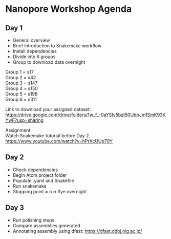 # Nanopore Workshop Agenda

## Day 1

* General overview
* Brief introduction to Snakemake workflow
* Install dependencies
* Divide into 6 groups
* Group to download data overnight

Group 1 = s17  
Group 2 = s42  
Group 3 = s147  
Group 4 = s150  
Group 5 = s198  
Group 6 = s311  

Link to download your assigned dataset:  
https://drive.google.com/drive/folders/1w_f_-0aYSIv5bzt50UbpJm1SmK93KYwF?usp=sharing

Assignment:  
Watch Snakemake tutorial before Day 2.  
https://www.youtube.com/watch?v=hPrXcUUp70Y

## Day 2

* Check dependencies
* Begin Atom project folder
* Populate .yaml and Snakefile
* Run snakemake
* Stopping point = run flye overnight

## Day 3

* Run polishing steps
* Compare assemblies generated
* Annotating assembly using dfast: https://dfast.ddbj.nig.ac.jp/
